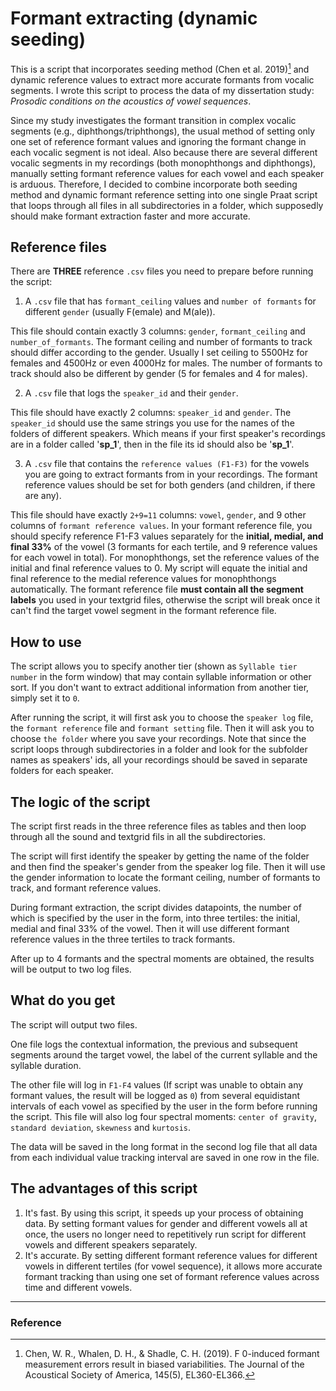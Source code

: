 # Formant extracting (dynamic seeding)

  This is a script that incorporates seeding method (Chen et al. 2019)[^1] and dynamic reference values to extract more accurate formants from vocalic segments. I wrote this script to process the data of my dissertation study: *Prosodic conditions on the acoustics of vowel sequences*.

  Since my study investigates the formant transition in complex vocalic segments (e.g., diphthongs/triphthongs), the usual method of setting only one set of reference formant values and ignoring the formant change in each vocalic segment is not ideal. Also because there are several different vocalic segments in my recordings (both monophthongs and diphthongs), manually setting formant reference values for each vowel and each speaker is arduous. Therefore, I decided to combine incorporate both seeding method and dynamic formant reference setting into one single Praat script that loops through all files in all subdirectories in a folder, which supposedly should make formant extraction faster and more accurate.

## Reference files

  There are **THREE** reference `.csv` files you need to prepare before running the script:

  1. A `.csv` file that has `formant_ceiling` values and `number of formants` for different `gender` (usually F(emale) and M(ale)).

  This file should contain exactly 3 columns: `gender`, `formant_ceiling` and `number_of_formants`. The formant ceiling and number of formants to track should differ according to the gender. Usually I set ceiling to 5500Hz for females and 4500Hz or even 4000Hz for males. The number of formants to track should also be different by gender (5 for females and 4 for males).

  2. A `.csv` file that logs the `speaker_id` and their `gender`.

  This file should have exactly 2 columns: `speaker_id` and `gender`. The `speaker_id` should use the same strings you use for the names of the folders of different speakers. Which means if your first speaker's recordings are in a folder called '**sp_1**', then in the file its id should also be '**sp_1**'.

  3. A `.csv` file that contains the `reference values (F1-F3)` for the vowels you are going to extract formants from in your recordings. The formant reference values should be set for both genders (and children, if there are any).

  This file should have exactly `2+9=11` columns: `vowel`, `gender`, and 9 other columns of `formant reference values`. In your formant reference file, you should specify reference F1-F3 values separately for the **initial, medial, and final 33%** of the vowel (3 formants for each tertile, and 9 reference values for each vowel in total). For monophthongs, set the reference values of the initial and final reference values to 0. My script will equate the initial and final reference  to the medial reference values for monophthongs automatically. The formant reference file **must contain all the segment labels** you used in your textgrid files, otherwise the script will break once it can't find the target vowel segment in the formant reference file.

## How to use

The script allows you to specify another tier (shown as `Syllable tier number` in the form window) that may contain syllable information or other sort. If you don't want to extract additional information from another tier, simply set it to `0`.

After running the script, it will first ask you to choose the `speaker log` file, the `formant reference` file and `formant setting` file. Then it will ask you to choose `the folder` where you save your recordings. Note that since the script loops through subdirectories in a folder and look for the subfolder names as speakers' ids, all your recordings should be saved in separate folders for each speaker.

## The logic of the script

The script first reads in the three reference files as tables and then loop through all the sound and textgrid fils in all the subdirectories.

The script will first identify the speaker by getting the name of the folder and then find the speaker's gender from the speaker log file. Then it will use the gender information to locate the formant ceiling, number of formants to track, and formant reference values.

During formant extraction, the script divides datapoints, the number of which is specified by the user in the form, into three tertiles: the initial, medial and final 33% of the vowel. Then it will use different formant reference values in the three tertiles to track formants.

After up to 4 formants and the spectral moments are obtained, the results will be output to two log files.

## What do you get

The script will output two files.

One file logs the contextual information, the previous and subsequent segments around the target vowel, the label of the current syllable and the syllable duration.

The other file will log in `F1-F4` values (If script was unable to obtain any formant values, the result will be logged as `0`) from several equidistant intervals of each vowel as specified by the user in the form before running the script. This file will also log four spectral moments: `center of gravity`, `standard deviation`, `skewness` and `kurtosis`.

The data will be saved in the long format in the second log file that all data from each individual value tracking interval are saved in one row in the file.

## The advantages of this script

1. It's fast. By using this script, it speeds up your process of obtaining data. By setting formant values for gender and different vowels all at once, the users no longer need to repetitively run script for different vowels and different speakers separately.
2. It's accurate. By setting different formant reference values for different vowels in different tertiles (for vowel sequence), it allows more accurate formant tracking than using one set of formant reference values across time and different vowels.

---

### Reference

[^1]: Chen, W. R., Whalen, D. H., & Shadle, C. H. (2019). F 0-induced formant measurement errors result in biased variabilities. The Journal of the Acoustical Society of America, 145(5), EL360-EL366.
